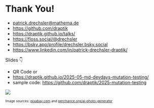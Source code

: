 # Thank You!

- <mdi-email /> <patrick.drechsler@mathema.de>
- <logos-github-icon /> <https://github.com/draptik>
- <mdi-web /> <https://draptik.github.io/talks/>
- <logos-mastodon-icon /> <https://floss.social/@drechsler>
- <logos-bluesky/> <https://bsky.app/profile/drechsler.bsky.social>
- <logos-linkedin-icon /> <https://www.linkedin.com/in/patrick-drechsler-draptik/>

Slides 👇

- QR Code or
- <https://draptik.github.io/2025-05-md-devdays-mutation-testing/>
- sample code:
  <https://github.com/draptik/2025-mutation-testing>

<img
  class="absolute top-10 right-30 h-70"
  src="/images/slides.png"
/>

<p style="font-size:0.75em">
Image sources: <a href="https://pixabay.com/" target="_blank">pixabay.com</a> and <a href="https://perchance.org/ai-photo-generator" target="_blank">perchance.org/ai-photo-generator</a>
</p>
